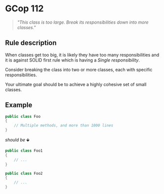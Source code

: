 ﻿# GCop 112

> *"This class is too large. Break its responsibilities down into more classes."*

## Rule description

When classes get too big, it is likely they have too many responsibilities and it is against SOLID first rule which is having a *Single responsibility*. 

Consider breaking the class into two or more classes, each with specific responsibilities.

Your ultimate goal should be to achieve a highly cohesive set of small classes.

## Example

```csharp
public class Foo
{
    // Multiple methods, and more than 1000 lines
}
```

*should be* 🡻

```csharp
public class Foo1
{
    // ...
}

public class Foo2
{
    // ...
}
```